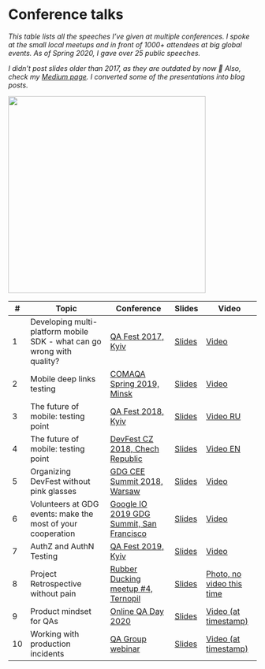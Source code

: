 # Conference talks 

_This table lists all the speeches I’ve given at multiple conferences. I spoke at the small local meetups and in front of 1000+ attendees at big global events. As of Spring 2020, I gave over 25 public speeches._

_I didn’t post slides older than 2017, as they are outdated by now 🙈_
_Also, check my [Medium page](https://medium.com/@pinchuk.diana). I converted some of the presentations into blog posts._

<img src="https://raw.githubusercontent.com/pinchukdiana/pinchukdiana.github.io/master/images/speaking.jpg" height="400"/>

| **#** |**Topic** |**Conference**|**Slides** |**Video** |  
|---|---|---|---|---|
| 1 |Developing multi-platform mobile SDK - what can go wrong with quality?  |[QA Fest 2017, Kyiv](http://qafest.com/qafest2017/)   | [Slides](https://www.slideshare.net/DianaPinchuk/developing-multiplatform-mobile-sdk-what-can-go-wrong-with-quality?ref=https://cdn.embedly.com/widgets/media.html?src=https%3A%2F%2Fwww.slideshare.net%2Fslideshow%2Fembed_code%2Fkey%2F1KKSRe6wDNTUOw&url=https%3A%2F%2Fwww.slideshare.net%2FDianaPinchuk%2Fdeveloping-multiplatform-mobile-sdk-what-can-go-wrong-with-quality&image=https%3A%2F%2Fcdn.slidesharecdn.com%2Fss_thumbnails%2Fdevelopingmulti-platformmobilesdkwhatcangowrongwithquality-180216082045-thumbnail-4.jpg%3Fcb%3D1518769576&key=a19fcc184b9711e1b4764040d3dc5c07&type=text%2Fhtml&schema=slideshare)  | [Video](https://www.youtube.com/watch?v=qrDkiTLgqbI&list=PLuOBDBq7MW73roEVm9vHTW24pUS4jTQ1Q&index=34)   |
| 2 | Mobile deep links testing   | [COMAQA Spring 2019, Minsk](https://conference.comaqa.by/2019-spring)  | [Slides](http://bit.ly/DL-QA)  |  [Video](https://youtu.be/-bUcTcNeRnc?list=PLSjEh0z5QH9mTGP0CpfHTcFHhF_FGyiad) |
| 3 | The future of mobile: testing point  | [QA Fest 2018, Kyiv](http://qafest.com/qafest2018/)  | [Slides](http://bit.ly/DP-QAFest2018)  |  [Video RU](https://www.youtube.com/watch?v=tAcN6cpCMqc&index=17&list=PLuOBDBq7MW73zWBY2FX2SQXyOCJWFDq2U) |
| 4 | The future of mobile: testing point  | [DevFest CZ 2018, Chech Republic](https://2018.devfest.cz/) | [Slides](http://bit.ly/DP-Future-of-mobile)  |  [Video EN](https://youtu.be/2-UE1t1wLt4) |
| 5 | Organizing DevFest without pink glasses  | [GDG CEE Summit 2018, Warsaw](https://events.withgoogle.com/gdg-and-community-groups-leaders-summit-cee/)  | [Slides](http://bit.ly/DFUA-Mistakes)  |  [Video](https://www.youtube.com/watch?v=v3-K7eVFvI8) |
| 6 | Volunteers at GDG events: make the most of your cooperation  | [Google IO 2019 GDG Summit, San Francisco](https://events.withgoogle.com/global-gdg-leads-summit/agenda/) | [Slides](https://docs.google.com/presentation/d/1Har3eMXjlcgh87yShZ_spECk_tOfxyEJi2QdBZBH-KI/edit?usp=drive_web&ouid=108870361460079023695)  | [Video](https://www.youtube.com/watch?v=cuAXfr3TzqY)  |  
| 7 | AuthZ and AuthN Testing  | [QA Fest 2019, Kyiv](http://qafest.com/qafest2019/) | [Slides](http://bit.ly/AuthZ-AuthN-Diana)  | [Video](https://www.youtube.com/watch?v=hYSQq4XqWIw&list=PLuOBDBq7MW70q24thB9tidD2-2Tysf8FS&index=3&t=0s)  |  
| 8 | Project Retrospective without pain  | [Rubber Ducking meetup #4, Ternopil](https://www.facebook.com/events/369306290351110/) | [Slides](https://docs.google.com/presentation/d/1CNaFXy-B5nJWb6cevXilEylgMJpHaqhmFO7BXECCscA/edit?usp=drive_web&ouid=108870361460079023695)  | [Photo, no video this time](https://www.facebook.com/RubberDucking/photos/a.2397331087258724/2397333643925135/?type=3&theater)  |  
| 9 | Product mindset for QAs  | [Online QA Day 2020](https://online.qaday.org/) | [Slides](https://bit.ly/prod-mindset-qa)  | [Video (at timestamp)](https://youtu.be/PMcmzjSU3iM?list=PL_UvZin1qvlzrT7FKfdYVeNOsLJe1Toqy&t=18429)  |  
| 10 | Working with production incidents  | [QA Group webinar](https://qagroup.com.ua/events/robota-z-intsydentamy-v-prodaksheni/) | [Slides](https://bit.ly/sre-qa)  | [Video (at timestamp)](https://youtu.be/AA9PWU4a1dg)  |  
